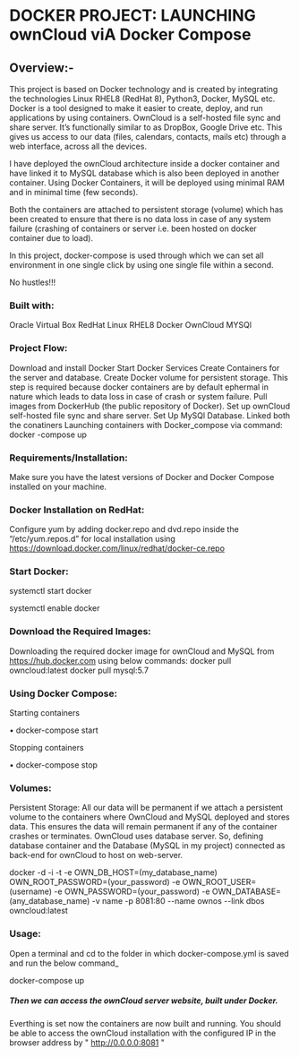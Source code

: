 # DOCKER PROJECT: LAUNCHING ownCloud viA Docker Compose 

## Overview:-

This project is based on Docker technology and is created by integrating the technologies Linux RHEL8 (RedHat 8), Python3, Docker, MySQL etc. Docker is a tool designed to make it easier to create, deploy, and run applications by using containers. OwnCloud is a self-hosted file sync and share server. It’s functionally similar to as DropBox, Google Drive etc. This gives us access to our data (files, calendars, contacts, mails etc) through a web interface, across all the devices.

I have deployed the ownCloud architecture inside a docker container and have linked it to MySQL database which is also been deployed in another container. Using Docker Containers, it will be deployed using minimal RAM and in minimal time (few seconds).

Both the containers are attached to persistent storage (volume) which has been created to ensure that there is no data loss in case of any system failure (crashing of containers or server i.e. been hosted on docker container due to load).

In this project, docker-compose is used through which we can set all environment in one single click by using one single file within a second.

No hustles!!!

### Built with:

Oracle Virtual Box
RedHat Linux RHEL8
Docker
OwnCloud
MYSQl

### Project Flow:

Download and install Docker
Start Docker Services
Create Containers for the server and database.
Create Docker volume for persistent storage. This step is required because docker containers are by default ephermal in nature which leads to data loss in case of crash or system failure.
Pull images from DockerHub (the public repository of Docker).
Set up ownCloud self-hosted file sync and share server.
Set Up MySQl Database.
Linked both the conatiners
Launching containers with Docker_compose via command: docker -compose up

### Requirements/Installation:

Make sure you have the latest versions of Docker and Docker Compose installed on your machine.

### Docker Installation on RedHat:

Configure yum by adding docker.repo and dvd.repo inside the “/etc/yum.repos.d” for local installation using https://download.docker.com/linux/redhat/docker-ce.repo

### Start Docker:

systemctl start docker 

systemctl enable docker

### Download the Required Images:

Downloading the required docker image for ownCloud and MySQL from https://hub.docker.com using below commands: docker pull owncloud:latest docker pull mysql:5.7

### Using Docker Compose:

Starting containers

• docker-compose start

Stopping containers

• docker-compose stop

### Volumes:

Persistent Storage: All our data will be permanent if we attach a persistent volume to the containers where OwnCloud and MySQL deployed and stores data. This ensures the data will remain permanent if any of the container crashes or terminates. OwnCloud uses database server. So, defining database container and the Database (MySQL in my project) connected as back-end for ownCloud to host on web-server.

docker -d -i -t -e OWN_DB_HOST=(my_database_name) OWN_ROOT_PASSWORD=(your_password) -e OWN_ROOT_USER=(username) -e OWN_PASSWORD=(your_password) -e OWN_DATABASE= (any_database_name) -v name -p 8081:80 --name ownos --link dbos owncloud:latest

### Usage:

Open a terminal and cd to the folder in which docker-compose.yml is saved and run the below command_

docker-compose up

##### Then we can access the ownCloud server website, built under Docker.

Everthing is set now the containers are now built and running. You should be able to access the ownCloud installation with the configured IP in the browser address by " http://0.0.0.0:8081 "
